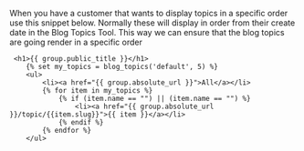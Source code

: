  When you have a customer that wants to display topics in a specific order use this snippet below. Normally these 
will display in order from their create date in the Blog Topics Tool. This way we can ensure that the blog topics are going
render in a specific order

```jinjia
 <h1>{{ group.public_title }}</h1>
    {% set my_topics = blog_topics('default', 5) %}
    <ul>
        <li><a href="{{ group.absolute_url }}">All</a></li>
        {% for item in my_topics %}
            {% if (item.name == "") || (item.name == "") %}
                <li><a href="{{ group.absolute_url }}/topic/{{item.slug}}">{{ item }}</a></li>
            {% endif %}
        {% endfor %}
    </ul>
 ```
